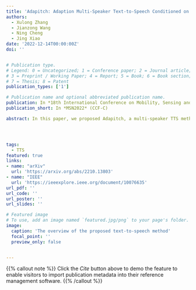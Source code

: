 ```yaml
---
title: 'Adapitch: Adaption Multi-Speaker Text-to-Speech Conditioned on Pitch Disentangling with Untranscribed Data'
authors:
  - Xulong Zhang
  - Jianzong Wang
  - Ning Cheng
  - Jing Xiao 
date: '2022-12-14T00:00:00Z'
doi: ''


# Publication type.
# Legend: 0 = Uncategorized; 1 = Conference paper; 2 = Journal article;
# 3 = Preprint / Working Paper; 4 = Report; 5 = Book; 6 = Book section;
# 7 = Thesis; 8 = Patent
publication_types: ['1']

# Publication name and optional abbreviated publication name.
publication: In *18th International Conference on Mobility, Sensing and Networking*
publication_short: In *MSN2022* (CCF-C)

abstract: In this paper, we proposed Adapitch, a multi-speaker TTS method that makes adaptation of the supervised module with untranscribed data. We design two self supervised modules to train the text encoder and mel decoder separately with untranscribed data to enhance the representation of text and mel. To better handle the prosody information in a synthesized voice, a supervised TTS module is designed conditioned on content disentangling of pitch, text, and speaker. The training phase was separated into two parts, pretrained and fixed the text encoder and mel decoder with unsupervised mode, then the supervised mode on the disentanglement of TTS. Experiment results show that the Adaptich achieved much better quality than baseline methods.




tags:
  - TTS
featured: true
links:
- name: "arXiv"
  url: 'https://arxiv.org/abs/2210.13803'
- name: "IEEE"
  url: 'https://ieeexplore.ieee.org/document/10076635'
url_pdf: ''
url_code: ''
url_poster: ''
url_slides: ''

# Featured image
# To use, add an image named `featured.jpg/png` to your page's folder.
image:
  caption: 'The overview of the proposed text-to-speech method'
  focal_point: ''
  preview_only: false


---
```


{{% callout note %}}
Click the _Cite_ button above to demo the feature to enable visitors to import publication metadata into their reference management software.
{{% /callout %}}

